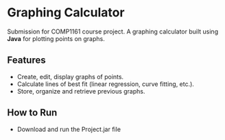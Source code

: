 # Graphing Calculator  
Submission for COMP1161 course project. A graphing calculator built using **Java** for plotting points on graphs.

## Features 
- Create, edit, display graphs of points.
- Calculate lines of best fit (linear regression, curve fitting, etc.).  
- Store, organize and retrieve previous graphs.  

## How to Run
- Download and run the Project.jar file 
